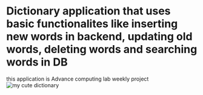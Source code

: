 # Dictionary application that uses basic functionalites like inserting new words in backend, updating old words, deleting words and searching words in DB
this application is Advance computing lab weekly project
![my cute dictionary](/data/img/preview.jpg)
